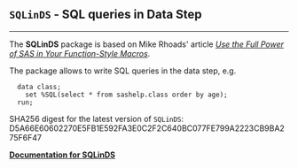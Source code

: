 ## `SQLinDS` - SQL queries in Data Step

---

The **SQLinDS** package is based on Mike Rhoads' article [*Use the Full Power of SAS in Your Function-Style Macros*](https://support.sas.com/resources/papers/proceedings12/004-2012.pdf). 

The package allows to write SQL queries in the data step, e.g.
```sas
  data class;
    set %SQL(select * from sashelp.class order by age);
  run;
```
SHA256 digest for the latest version of `SQLinDS`: D5A66E60602270E5FB1E592FA3E0C2F2C640BC077FE799A2223CB9BA275F6F47

[**Documentation for SQLinDS**](./sqlinds.md "Documentation for SQLinDS")

